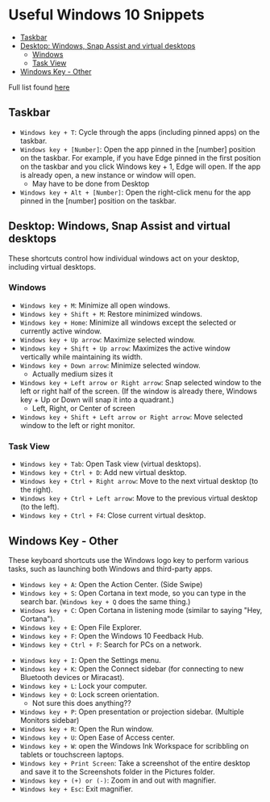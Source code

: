 # Useful Windows 10 Snippets

<!-- MarkdownTOC -->

* [Taskbar](#taskbar)
* [Desktop: Windows, Snap Assist and virtual desktops](#desktop-windows-snap-assist-and-virtual-desktops)
	* [Windows](#windows)
	* [Task View](#task-view)
* [Windows Key - Other](#windows-key---other)

<!-- /MarkdownTOC -->

Full list found [here](https://support.microsoft.com/en-us/help/12445)

<a id="taskbar"></a>
## Taskbar
* `Windows key + T`: Cycle through the apps (including pinned apps) on the taskbar.
* `Windows key + [Number]`: Open the app pinned in the [number] position on the taskbar. For example, if you have Edge pinned in the first position on the taskbar and you click Windows key + 1, Edge will open. If the app is already open, a new instance or window will open.
	* May have to be done from Desktop
* `Windows key + Alt + [Number]`: Open the right-click menu for the app pinned in the [number] position on the taskbar.

<a id="desktop-windows-snap-assist-and-virtual-desktops"></a>
## Desktop: Windows, Snap Assist and virtual desktops

These shortcuts control how individual windows act on your desktop, including virtual desktops.

<a id="windows"></a>
### Windows

* `Windows key + M`: Minimize all open windows.
* `Windows key + Shift + M`: Restore minimized windows.
* `Windows key + Home`: Minimize all windows except the selected or currently active window.
* `Windows key + Up arrow`: Maximize selected window.
* `Windows key + Shift + Up arrow`: Maximizes the active window vertically while maintaining its width.
* `Windows key + Down arrow`: Minimize selected window.
	* Actually medium sizes it
* `Windows key + Left arrow or Right arrow`: Snap selected window to the left or right half of the screen. (If the window is already there, Windows key + Up or Down will snap it into a quadrant.)
	* Left, Right, or Center of screen
* `Windows key + Shift + Left arrow or Right arrow`: Move selected window to the left or right monitor.

<a id="task-view"></a>
### Task View

* `Windows key + Tab`: Open Task view (virtual desktops).
* `Windows key + Ctrl + D`: Add new virtual desktop.
* `Windows key + Ctrl + Right arrow`: Move to the next virtual desktop (to the right).
* `Windows key + Ctrl + Left arrow`: Move to the previous virtual desktop (to the left).
* `Windows key + Ctrl + F4`: Close current virtual desktop.

<a id="windows-key---other"></a>
## Windows Key - Other

These keyboard shortcuts use the Windows logo key to perform various tasks, such as launching both Windows and third-party apps.

* `Windows key + A`: Open the Action Center. (Side Swipe)
* `Windows key + S`: Open Cortana in text mode, so you can type in the search bar. (`Windows key + Q` does the same thing.)
* `Windows key + C`: Open Cortana in listening mode (similar to saying "Hey, Cortana").
* `Windows key + E`: Open File Explorer.
* `Windows key + F`: Open the Windows 10 Feedback Hub.
* `Windows key + Ctrl + F`: Search for PCs on a network.
<!-- * Windows key + G: Open the Game bar. -->
<!-- * Windows key + H: Open the Share sidebar. -->
* `Windows key + I`: Open the Settings menu.
* `Windows key + K`: Open the Connect sidebar (for connecting to new Bluetooth devices or Miracast).
* `Windows key + L`: Lock your computer.
* `Windows key + O`: Lock screen orientation.
	* Not sure this does anything??
* `Windows key + P`: Open presentation or projection sidebar. (Multiple Monitors sidebar)
* `Windows key + R`: Open the Run window.
* `Windows key + U`: Open Ease of Access center.
* `Windows key + W`: open the Windows Ink Workspace for scribbling on tablets or touchscreen laptops.
* `Windows key + Print Screen`: Take a screenshot of the entire desktop and save it to the Screenshots folder in the Pictures folder.
* `Windows key + (+) or (-)`: Zoom in and out with magnifier.
* `Windows key + Esc`: Exit magnifier.

